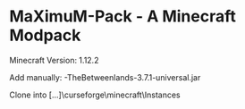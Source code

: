 # MaXimuM-Pack - A Minecraft Modpack

Minecraft Version: 1.12.2

Add manually:
-TheBetweenlands-3.7.1-universal.jar

Clone into [...]\curseforge\minecraft\Instances

